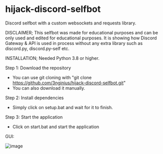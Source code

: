 # hijack-discord-selfbot
Discord selfbot with a custom websockets and requests library.

DISCLAIMER;
This selfbot was made for educational purposes and can be only used and edited for educational purposes.
It is showing how Discord Gateway & API is used in process without any extra library such as discord.py, discord.py-self etc.


INSTALLATION;
Needed Python 3.8 or higher.

Step 1: Download the repository

- You can use git cloning with "git clone https://github.com/3nginius/hijack-discord-selfbot.git"
- You can also download it manually.
 
 
Step 2: Install dependencies

- Simply click on setup.bat and wait for it to finish.
 
 
 
Step 3: Start the application

- Click on start.bat and start the application


GUI:

![image](https://github.com/3nginius/hijack-discord-selfbot/assets/135216042/07c05cf2-35f8-4b85-ac1e-94f7025dfa44)
